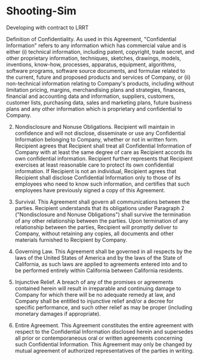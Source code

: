 # Shooting-Sim
Developing with contract to LRRT

Definition of Confidentiality. As used in this Agreement, "Confidential Information" refers to any information
which has commercial value and is either (i) technical information, including patent, copyright, trade secret, and other
proprietary information, techniques, sketches, drawings, models, inventions, know-how, processes, apparatus, equipment,
algorithms, software programs, software source documents, and formulae related to the current, future and proposed products
and services of Company, or (ii) non-technical information relating to Company's products, including without limitation pricing,
margins, merchandising plans and strategies, finances, financial and accounting data and information, suppliers, customers,
customer lists, purchasing data, sales and marketing plans, future business plans and any other information which is proprietary
and confidential to Company.

2. Nondisclosure and Nonuse Obligations. Recipient will maintain in confidence and will not disclose, disseminate
or use any Confidential Information belonging to Company, whether or not in written form. Recipient agrees that Recipient
shall treat all Confidential Information of Company with at least the same degree of care as Recipient accords its own
confidential information. Recipient further represents that Recipient exercises at least reasonable care to protect its own
confidential information. If Recipient is not an individual, Recipient agrees that Recipient shall disclose Confidential
Information only to those of its employees who need to know such information, and certifies that such employees have
previously signed a copy of this Agreement.

3. Survival. This Agreement shall govern all communications between the parties. Recipient understands that its
obligations under Paragraph 2 ("Nondisclosure and Nonuse Obligations") shall survive the termination of any other relationship
between the parties. Upon termination of any relationship between the parties, Recipient will promptly deliver to Company,
without retaining any copies, all documents and other materials furnished to Recipient by Company.

4. Governing Law. This Agreement shall be governed in all respects by the laws of the United States of America
and by the laws of the State of California, as such laws are applied to agreements entered into and to be performed entirely
within California between California residents.

5. Injunctive Relief. A breach of any of the promises or agreements contained herein will result in irreparable and
continuing damage to Company for which there will be no adequate remedy at law, and Company shall be entitled to injunctive
relief and/or a decree for specific performance, and such other relief as may be proper (including monetary damages if
appropriate).

6. Entire Agreement. This Agreement constitutes the entire agreement with respect to the Confidential Information
disclosed herein and supersedes all prior or contemporaneous oral or written agreements concerning such Confidential
Information. This Agreement may only be changed by mutual agreement of authorized representatives of the parties in writing.
 

